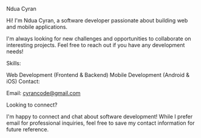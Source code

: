Ndua Cyran

Hi! I'm Ndua Cyran, a software developer passionate about building web and mobile applications.

I'm always looking for new challenges and opportunities to collaborate on interesting projects. Feel free to reach out if you have any development needs!

Skills:

Web Development (Frontend & Backend)
Mobile Development (Android & iOS)
Contact:

Email: cyrancode@gmail.com

Looking to connect?

I'm happy to connect and chat about software development! While I prefer email for professional inquiries, feel free to save my contact information for future reference.

<!---
cyrancode/cyrancode is a ✨ special ✨ repository because its `README.md` (this file) appears on your GitHub profile.
You can click the Preview link to take a look at your changes.
--->
